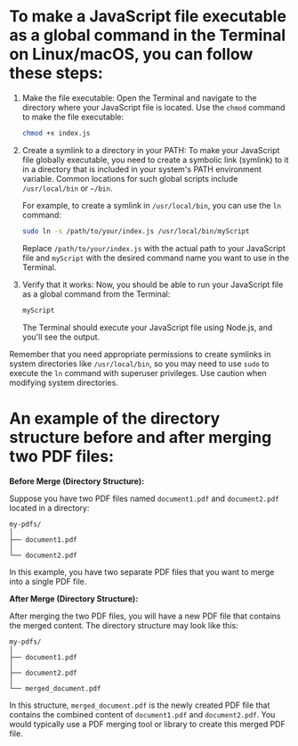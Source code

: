 # To make a JavaScript file executable as a global command in the Terminal on Linux/macOS, you can follow these steps:


1. Make the file executable:
   Open the Terminal and navigate to the directory where your JavaScript file is located. Use the `chmod` command to make the file executable:

   ```bash
   chmod +x index.js
   ```

2. Create a symlink to a directory in your PATH:
   To make your JavaScript file globally executable, you need to create a symbolic link (symlink) to it in a directory that is included in your system's PATH environment variable. Common locations for such global scripts include `/usr/local/bin` or `~/bin`.

   For example, to create a symlink in `/usr/local/bin`, you can use the `ln` command:

   ```bash
   sudo ln -s /path/to/your/index.js /usr/local/bin/myScript
   ```

   Replace `/path/to/your/index.js` with the actual path to your JavaScript file and `myScript` with the desired command name you want to use in the Terminal.

3. Verify that it works:
   Now, you should be able to run your JavaScript file as a global command from the Terminal:

   ```bash
   myScript
   ```

   The Terminal should execute your JavaScript file using Node.js, and you'll see the output.

Remember that you need appropriate permissions to create symlinks in system directories like `/usr/local/bin`, so you may need to use `sudo` to execute the `ln` command with superuser privileges. Use caution when modifying system directories.



# An example of the directory structure before and after merging two PDF files:

**Before Merge (Directory Structure):**

Suppose you have two PDF files named `document1.pdf` and `document2.pdf` located in a directory:

```
my-pdfs/
│
├── document1.pdf
│
└── document2.pdf
```

In this example, you have two separate PDF files that you want to merge into a single PDF file.

**After Merge (Directory Structure):**

After merging the two PDF files, you will have a new PDF file that contains the merged content. The directory structure may look like this:

```
my-pdfs/
│
├── document1.pdf
│
├── document2.pdf
│
└── merged_document.pdf
```

In this structure, `merged_document.pdf` is the newly created PDF file that contains the combined content of `document1.pdf` and `document2.pdf`. You would typically use a PDF merging tool or library to create this merged PDF file.